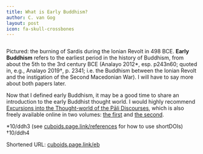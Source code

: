 ```yaml
---
title: What is Early Buddhism?
author: C. van Gog
layout: post
icon: fa-skull-crossbones
---
```


<span class="image left"><img src="{{ 'assets/images/sardis.jpg' | relative_url }}" alt="" /></span>

<p>Pictured: the burning of Sardis during the Ionian Revolt in 498 BCE. <b>Early Buddhism</b> refers to the earliest period in the history of Buddhism, from about the 5th to the 3rd century BCE (Analayo 2012*, esp. p243n60;
quoted in, e.g., Analayo 2019†, p. 2341; i.e. the Buddhism between the Ionian Revolt and the instigation of the Second Macedonian War). I will have to say more about both papers later.</p>

<p>Now that I defined early Buddhism, it may be a good time to share an introduction to the early Buddhist thought world. I would highly recommend <a href="https://amzn.com/1928706983">Excursions into the Thought-world of the Pāli Discourses</a>, which is also freely available online in two volumes: <a href="https://www.buddhismuskunde.uni-hamburg.de/pdf/5-personen/analayo/from-craving.pdf">the first</a> and <a href="https://www.buddhismuskunde.uni-hamburg.de/pdf/5-personen/analayo/from-grasping.pdf">the second</a>.</p>

*10/ddh3 (see <a href="https://cuboids.page.link/references">cuboids.page.link/references</a> for how to use shortDOIs) <br>
†10/ddh4 

Shortened URL: <a href="https://cuboids.page.link/eb">cuboids.page.link/eb</a>
